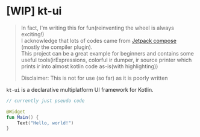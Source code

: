 # [WIP] kt-ui
> In fact, I'm writing this for fun(reinventing the wheel is always exciting!)  
> I acknowledge that lots of codes came from [Jetpack compose](https://android.googlesource.com/platform/frameworks/support/+/refs/heads/androidx-master-dev/compose/) (mostly the compiler plugin).  
> This project can be a great example for beginners and contains some useful tools(irExpressions, colorful ir dumper, ir source printer which prints ir into almost kotlin code as-is(with highlighting))
>
> Disclaimer: This is not for use (so far) as it is poorly written

`kt-ui` is a declarative multiplatform UI framework for Kotlin.

```kotlin
// currently just pseudo code

@Widget
fun Main() {
    Text("Hello, world!")
}
```

